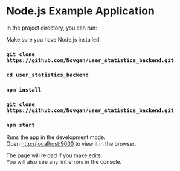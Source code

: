 # Node.js Example Application

In the project directory, you can run:

Make sure you have Node.js installed.

### `git clone https://github.com/Novgan/user_statistics_backend.git`
### `cd user_statistics_backend`
### `npm install`
### `git clone https://github.com/Novgan/user_statistics_backend.git`

### `npm start`

Runs the app in the development mode.<br />
Open [http://localhost:9000](http://localhost:3000) to view it in the browser.

The page will reload if you make edits.<br />
You will also see any lint errors in the console.
